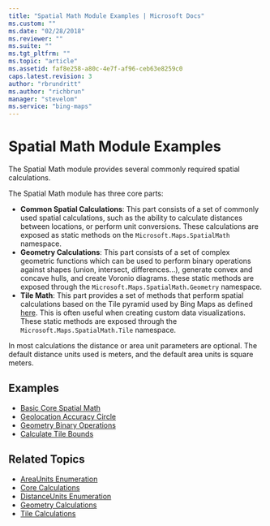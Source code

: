 ```yaml
---
title: "Spatial Math Module Examples | Microsoft Docs"
ms.custom: ""
ms.date: "02/28/2018"
ms.reviewer: ""
ms.suite: ""
ms.tgt_pltfrm: ""
ms.topic: "article"
ms.assetid: faf8e258-a80c-4e7f-af96-ceb63e8259c0
caps.latest.revision: 3
author: "rbrundritt"
ms.author: "richbrun"
manager: "stevelom"
ms.service: "bing-maps"
---
```


# Spatial Math Module Examples

The Spatial Math module provides several commonly required spatial calculations.   

The Spatial Math module has three core parts:

* **Common Spatial Calculations**: This part consists of a set of commonly used spatial calculations, such as the ability to calculate distances between locations, or perform unit conversions. These calculations are exposed as static methods on the `Microsoft.Maps.SpatialMath` namespace.
* **Geometry Calculations**: This part consists of a set of complex geometric functions which can be used to perform binary operations against shapes (union, intersect, differences...), generate convex and concave hulls, and create Voronio diagrams. these static methods are exposed through the `Microsoft.Maps.SpatialMath.Geometry` namespace.       
* **Tile Math**: This part provides a set of methods that perform spatial calculations based on the Tile pyramid used by Bing Maps as defined [here](../../../articles/bing-maps-tile-system.md). This is often useful when creating custom data visualizations. These static methods are exposed through the `Microsoft.Maps.SpatialMath.Tile` namespace.   

In most calculations the distance or area unit parameters are optional. The default distance units used is meters, and the default area units is square meters.

## Examples

  * [Basic Core Spatial Math](basic-core-spatial-math-example.md)
  * [Geolocation Accuracy Circle](geolocation-accuracy-circle-example.md)
  * [Geometry Binary Operations](geometry-binary-operations.md)
  * [Calculate Tile Bounds](calculate-tile-bounds.md) 

## Related Topics

  * [AreaUnits Enumeration](../../modules/spatial-math-module/areaunits-enumeration.md)
  * [Core Calculations](../../modules/spatial-math-module/core-calculations.md)
  * [DistanceUnits Enumeration](../../modules/spatial-math-module/distanceunits-enumeration.md)
  * [Geometry Calculations](../../modules/spatial-math-module/geometry-calculations.md)
  * [Tile Calculations](../../modules/spatial-math-module/tile-calculations.md)
  